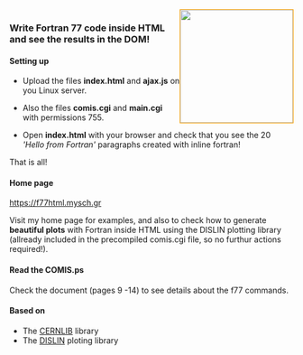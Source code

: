 <img src="https://github.com/yioryhos/f77html/blob/F77HTML/logo.png" style="width:200px;border:solid 1px orange;float:right"/>

### Write Fortran 77 code inside HTML and see the results in the DOM!

#### Setting up

- Upload the files <b>index.html</b> and <b>ajax.js</b> on you Linux server. 

- Also the files <b>comis.cgi</b> and <b>main.cgi</b> with permissions 755.

- Open <b>index.html</b> with your browser and check that you see the 20 <i>'Hello from Fortran'</i> paragraphs created with inline fortran!
  
That is all!

#### Home page
https://f77html.mysch.gr

Visit my home page for examples, and also to check how to generate <b>beautiful plots</b> with Fortran inside HTML using the DISLIN plotting library (allready included in the precompiled comis.cgi file, so no furthur actions required!).

#### Read the COMIS.ps
Check the document (pages 9 -14) to see details about the f77 commands.

#### Based on
- The <a href='https://paw.web.cern.ch/paw/' target="_blank">CERNLIB</a> library
- The <a href='https://www.dislin.de/' target="_blank">DISLIN</a> ploting library
